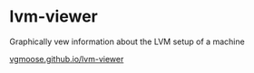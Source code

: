 lvm-viewer
==========

Graphically vew information about the LVM setup of a machine 

[vgmoose.github.io/lvm-viewer](http://vgmoose.github.io/lvm-viewer)
